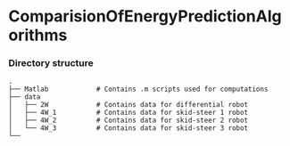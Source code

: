 # ComparisionOfEnergyPredictionAlgorithms
### Directory structure

    .
    ├── Matlab            # Contains .m scripts used for computations
    ├── data            
    │   ├── 2W            # Contains data for differential robot
    │   ├── 4W_1          # Contains data for skid-steer 1 robot
    │   ├── 4W_2          # Contains data for skid-steer 2 robot
    │   └── 4W_3          # Contains data for skid-steer 3 robot 
    └── 

>
